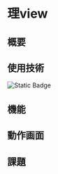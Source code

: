 # 理view

## 概要

## 使用技術
![Static Badge](https://img.shields.io/badge/:badgeContent?style=flat&logo=%3Csvg%20role%3D%22img%22%20viewBox%3D%220%200%2024%2024%22%20xmlns%3D%22http%3A%2F%2Fwww.w3.org%2F2000%2Fsvg%22%3E%3Ctitle%3EReact%3C%2Ftitle%3E%3Cpath%20d%3D%22M14.23%2012.004a2.236%202.236%200%200%201-2.235%202.236%202.236%202.236%200%200%201-2.236-2.236%202.236%202.236%200%200%201%202.235-2.236%202.236%202.236%200%200%201%202.236%202.236zm2.648-10.69c-1.346%200-3.107.96-4.888%202.622-1.78-1.653-3.542-2.602-4.887-2.602-.41%200-.783.093-1.106.278-1.375.793-1.683%203.264-.973%206.365C1.98%208.917%200%2010.42%200%2012.004c0%201.59%201.99%203.097%205.043%204.03-.704%203.113-.39%205.588.988%206.38.32.187.69.275%201.102.275%201.345%200%203.107-.96%204.888-2.624%201.78%201.654%203.542%202.603%204.887%202.603.41%200%20.783-.09%201.106-.275%201.374-.792%201.683-3.263.973-6.365C22.02%2015.096%2024%2013.59%2024%2012.004c0-1.59-1.99-3.097-5.043-4.032.704-3.11.39-5.587-.988-6.38-.318-.184-.688-.277-1.092-.278zm-.005%201.09v.006c.225%200%20.406.044.558.127.666.382.955%201.835.73%203.704-.054.46-.142.945-.25%201.44-.96-.236-2.006-.417-3.107-.534-.66-.905-1.345-1.727-2.035-2.447%201.592-1.48%203.087-2.292%204.105-2.295zm-9.77.02c1.012%200%202.514.808%204.11%202.28-.686.72-1.37%201.537-2.02%202.442-1.107.117-2.154.298-3.113.538-.112-.49-.195-.964-.254-1.42-.23-1.868.054-3.32.714-3.707.19-.09.4-.127.563-.132zm4.882%203.05c.455.468.91.992%201.36%201.564-.44-.02-.89-.034-1.345-.034-.46%200-.915.01-1.36.034.44-.572.895-1.096%201.345-1.565zM12%208.1c.74%200%201.477.034%202.202.093.406.582.802%201.203%201.183%201.86.372.64.71%201.29%201.018%201.946-.308.655-.646%201.31-1.013%201.95-.38.66-.773%201.288-1.18%201.87-.728.063-1.466.098-2.21.098-.74%200-1.477-.035-2.202-.093-.406-.582-.802-1.204-1.183-1.86-.372-.64-.71-1.29-1.018-1.946.303-.657.646-1.313%201.013-1.954.38-.66.773-1.286%201.18-1.868.728-.064%201.466-.098%202.21-.098zm-3.635.254c-.24.377-.48.763-.704%201.16-.225.39-.435.782-.635%201.174-.265-.656-.49-1.31-.676-1.947.64-.15%201.315-.283%202.015-.386zm7.26%200c.695.103%201.365.23%202.006.387-.18.632-.405%201.282-.66%201.933-.2-.39-.41-.783-.64-1.174-.225-.392-.465-.774-.705-1.146zm3.063.675c.484.15.944.317%201.375.498%201.732.74%202.852%201.708%202.852%202.476-.005.768-1.125%201.74-2.857%202.475-.42.18-.88.342-1.355.493-.28-.958-.646-1.956-1.1-2.98.45-1.017.81-2.01%201.085-2.964zm-13.395.004c.278.96.645%201.957%201.1%202.98-.45%201.017-.812%202.01-1.086%202.964-.484-.15-.944-.318-1.37-.5-1.732-.737-2.852-1.706-2.852-2.474%200-.768%201.12-1.742%202.852-2.476.42-.18.88-.342%201.356-.494zm11.678%204.28c.265.657.49%201.312.676%201.948-.64.157-1.316.29-2.016.39.24-.375.48-.762.705-1.158.225-.39.435-.788.636-1.18zm-9.945.02c.2.392.41.783.64%201.175.23.39.465.772.705%201.143-.695-.102-1.365-.23-2.006-.386.18-.63.406-1.282.66-1.933zM17.92%2016.32c.112.493.2.968.254%201.423.23%201.868-.054%203.32-.714%203.708-.147.09-.338.128-.563.128-1.012%200-2.514-.807-4.11-2.28.686-.72%201.37-1.536%202.02-2.44%201.107-.118%202.154-.3%203.113-.54zm-11.83.01c.96.234%202.006.415%203.107.532.66.905%201.345%201.727%202.035%202.446-1.595%201.483-3.092%202.295-4.11%202.295-.22-.005-.406-.05-.553-.132-.666-.38-.955-1.834-.73-3.703.054-.46.142-.944.25-1.438zm4.56.64c.44.02.89.034%201.345.034.46%200%20.915-.01%201.36-.034-.44.572-.895%201.095-1.345%201.565-.455-.47-.91-.993-1.36-1.565z%22%2F%3E%3C%2Fsvg%3E&logoColor=%2361DAFB&label=React&labelColor=%23fff)

## 機能

## 動作画面

## 課題
